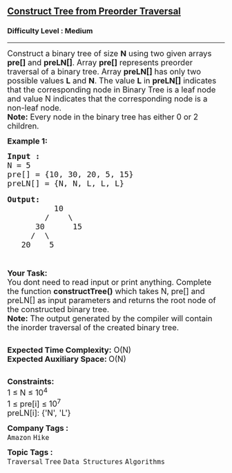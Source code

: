 <h2><a href="https://practice.geeksforgeeks.org/problems/construct-tree-from-preorder-traversal/1?page=1&status[]=unsolved&curated[]=6&sortBy=submissions">Construct Tree from Preorder Traversal</a></h2><h3>Difficulty Level : Medium</h3><hr><div class="problems_problem_content__Xm_eO"><p><span style="font-size:18px">Construct a binary tree of size <strong>N</strong> using two&nbsp;given arrays <strong>pre[]</strong> and <strong>preLN[]</strong>. Array <strong>pre[]</strong> represents preorder traversal of a binary tree. Array <strong>preLN[]</strong> has only two possible values <strong>L</strong> and <strong>N</strong>. The value <strong>L</strong> in <strong>preLN[]</strong> indicates that the corresponding node in Binary Tree is a leaf node and value N indicates that the corresponding node is a non-leaf node.<br>
<strong>Note:</strong> Every node in the binary tree has either 0 or 2 children.</span></p>

<p><strong><span style="font-size:18px">Example 1:</span></strong></p>

<pre><span style="font-size:18px"><strong>Input :      </strong>
N = 5
pre[] = {10, 30, 20, 5, 15}
preLN[] = {N, N, L, L, L}</span>

<span style="font-size:18px"><strong>Output:</strong>
          10
        /    \
      30      15
     /  \     
   20    5   </span></pre>

<p>&nbsp;</p>

<p><span style="font-size:18px"><strong>Your Task: &nbsp;</strong><br>
You dont need to read input or print anything. Complete the function <strong>constructTree()</strong> which takes N, pre[] and preLN[] as input parameters and returns the root node of the constructed binary tree.</span><br>
<span style="font-size:18px"><strong>Note:</strong>&nbsp;The output generated by the compiler will contain the inorder traversal of the created binary tree.</span><br>
&nbsp;</p>

<p><span style="font-size:18px"><strong>Expected Time Complexity:</strong> O(N)<br>
<strong>Expected Auxiliary Space: </strong>O(N)</span></p>

<p><br>
<span style="font-size:18px"><strong>Constraints:</strong><br>
1 ≤ N ≤ 10<sup>4</sup><br>
1 ≤ pre[i] ≤ 10<sup>7</sup><br>
preLN[i]: {'N', 'L'}</span></p>
</div><p><span style=font-size:18px><strong>Company Tags : </strong><br><code>Amazon</code>&nbsp;<code>Hike</code>&nbsp;<br><p><span style=font-size:18px><strong>Topic Tags : </strong><br><code>Traversal</code>&nbsp;<code>Tree</code>&nbsp;<code>Data Structures</code>&nbsp;<code>Algorithms</code>&nbsp;
